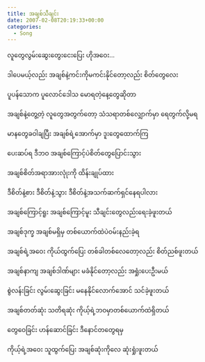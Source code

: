 ```yaml
---
title: အချစ်သီချင်း
date: 2007-02-08T20:19:33+00:00
categories:
  - Song
---
```

လူတွေလွမ်းဆွေးတွေးငေးပြေး ဟိုအဝေး&#8230;
  
ဒါပေမယ့်လည်း အချစ်နဲ့ကင်းကိုမကင်းနိုင်တော့လည်း စိတ်တွေလေး
  
ပူပန်သောက ပူလောင်ဒေါသ မောရတဲ့နေ့တွေဆိုတာ
  
အချစ်နဲ့တွေ့တဲ့ လူတွေအတွက်တော့ သံသရာတစ်လျှောက်မှာ ရေတွက်လို့မရ
  
မာနတွေခဝါချပြီး အချစ်ရဲ့အောက်မှာ ဒူးတွေထောက်ကြ
  
ပေးဆပ်ရ ဒီဘဝ အချစ်ကြောင့်ပဲစိတ်တွေပြောင်းသွား
  
အချစ်စိတ်အရာအားလုုံးကို ထိန်းချုပ်ထား
  
ဒီစိတ်နဲ့စား ဒီစိတ်နဲ့သွား ဒီစိတ်နဲ့အသက်ဆက်ရှင်နေရပါလား

အချစ်ကြောင့်ရူး အချစ်ကြောင့်မူး သီချင်းတွေလည်းရေးခဲ့ဖူးတယ်
  
အချစ်ဒုက္ခ အချစ်မရှိမှ တစ်ယောက်ထဲပဲဝမ်းနည်းခဲ့ရ
  
အချစ်ရဲ့အဝေး ကိုယ်ထွက်ပြေး တစ်ခါတစ်လေတော့လည်း စိတ်ညစ်ဖူးတယ်
  
အချစ်နာကျ အချစ်ဒါဏ်များ မခံနိုင်တော့လည်း အရှုံးပေးဦးမယ်
  
စွဲလန်းခြင်း လွမ်းဆွေးခြင်း မနေနိုင်လောက်အောင် သင်ခဲ့ဖူးတယ်
  
အချစ်တတ်ဆုံး သတိရဆုံး ကိုယ့်ရဲ့ဘဝမှာတစ်ယောက်ထဲရှိတယ်
  
တွေဝေခြင်း ဟန်ဆောင်ခြင်း ဒီနောင်တတွေရမှ
  
ကိုယ့်ရဲ့အဝေး သူထွက်ပြေး အချစ်ဆုံးကိုလေ ဆုံးရှုံးဖူးတယ်